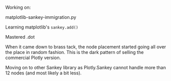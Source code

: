 

Working on:

   matplotlib-sankey-immigration.py
   
Learning matplotlib's `sankey.add()`

Mastered .dot

When it came down to brass tack, the node placement started going all over the place in random fashion.  This is the dark pattern of selling the commercial Plotly version.

Moving on to other Sankey library as Plotly.Sankey cannot handle more than 12 nodes (and most likely a bit less).
